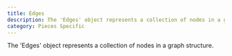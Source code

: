 ```yaml
---
title: Edges
description: The 'Edges' object represents a collection of nodes in a graph structure.
category: Pieces Specific
---
```


The 'Edges' object represents a collection of nodes in a graph structure.
